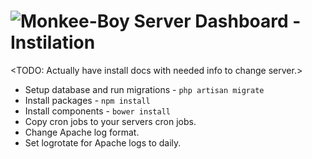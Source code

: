 ![Monkee-Boy](https://dujrsrsgsd3nh.cloudfront.net/img/emoticons/113009/mboy-1403710932.jpg) Server Dashboard - Instilation
===========

<TODO: Actually have install docs with needed info to change server.>

* Setup database and run migrations - `php artisan migrate`
* Install packages - `npm install`
* Install components - `bower install`
* Copy cron jobs to your servers cron jobs.
* Change Apache log format.
* Set logrotate for Apache logs to daily.
